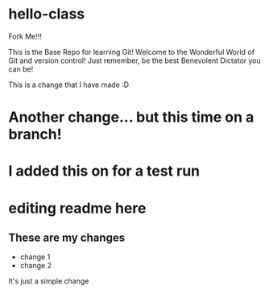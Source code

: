 # hello-class
Fork Me!!!

This is the Base Repo for learning Git! Welcome to the Wonderful World of Git and version control! Just remember, be the best Benevolent Dictator you can be!


This is a change that I have made :D

Another change... but this time on a branch!
=======

I added this on for a test run
=======

editing readme here
=======
## These are my changes

* change 1
* change 2

It's just a simple change